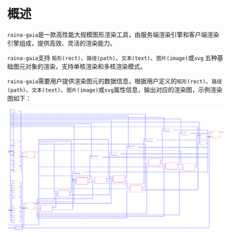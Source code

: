 # 概述

`raina-gaia`是一款高性能大规模图形渲染工具，由服务端渲染引擎和客户端渲染引擎组成，提供高效、灵活的渲染能力。

`raina-gaia`支持 `矩形(rect)`、`路径(path)`、`文本(text)`、`图片(image)`或`svg` 五种基础图元对象的渲染，支持单核渲染和多核渲染模式。

`raina-gaia`需要用户提供渲染图元的数据信息，根据用户定义的`矩形(rect)`、`路径(path)`、`文本(text)`、`图片(image)`或`svg`属性信息，输出对应的渲染图，示例渲染图如下：

![demo1](images/demo1.png)
